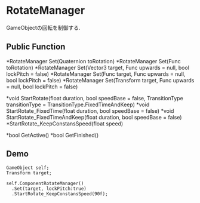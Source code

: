 # RotateManager
GameObjectの回転を制御する.
## Public Function

*RotateManager Set(Quaternion toRotation)
*RotateManager Set(Func<Quaternion> toRotation)
*RotateManager Set(Vector3 target, Func<Vector3> upwards = null, bool lockPitch = false)
*RotateManager Set(Func<Vector3> target, Func<Vector3> upwards = null, bool lockPitch = false)
*RotateManager Set(Transform target, Func<Vector3> upwards = null, bool lockPitch = false)

*void StartRotate(float duration, bool speedBase = false, TransitionType transitionType = TransitionType.FixedTimeAndKeep)
*void StartRotate_FixedTime(float duration, bool speedBase = false)
*void StartRotate_FixedTimeAndKeep(float duration, bool speedBase = false)
*StartRotate_KeepConstansSpeed(float speed)
  
*bool GetActive()
*bool GetFinished()
  
## Demo
```
GameObject self;
Transform target;
  
self.ComponentRotateManager()
  .Set(target, lockPitch:true)
  .StartRotate_KeepConstansSpeed(90f);
```
